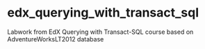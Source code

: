 # edx_querying_with_transact_sql
Labwork from EdX Querying with Transact-SQL course based on AdventureWorksLT2012 database
